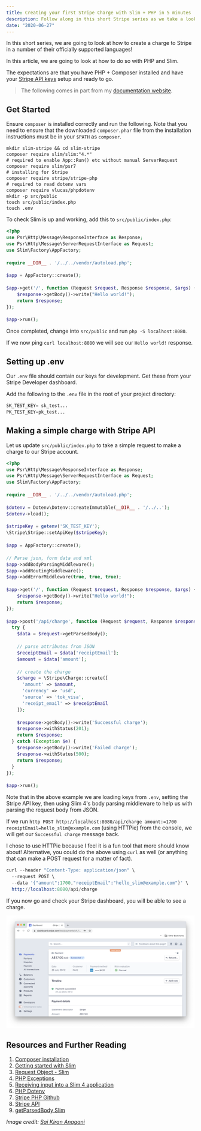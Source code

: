 ```yaml
---
title: Creating your first Stripe Charge with Slim + PHP in 5 minutes
description: Follow along in this short Stripe series as we take a look at making a Stripe charge in a few different languages!
date: "2020-06-27"
---
```


In this short series, we are going to look at how to create a charge to Stripe in a number of their officially supported languages!

In this article, we are going to look at how to do so with PHP and Slim.

The expectations are that you have PHP + Composer installed and have your [Stripe API keys](https://stripe.com/docs/keys) setup and ready to go.

> The following comes in part from my [documentation website](https://docs.dennisokeeffe.com/manual-stripe-slim-stripe-configuration).

<Ad />

## Get Started

Ensure `composer` is installed correctly and run the following. Note that you need to ensure that the downloaded `composer.phar` file from the installation instructions must be in your `$PATH` as `composer`.

```shell
mkdir slim-stripe && cd slim-stripe
composer require slim/slim:"4.*"
# required to enable App::Run() etc without manual ServerRequest
composer require slim/psr7
# installing for Stripe
composer require stripe/stripe-php
# required to read dotenv vars
composer require vlucas/phpdotenv
mkdir -p src/public
touch src/public/index.php
touch .env
```

To check Slim is up and working, add this to `src/public/index.php`:

```php
<?php
use Psr\Http\Message\ResponseInterface as Response;
use Psr\Http\Message\ServerRequestInterface as Request;
use Slim\Factory\AppFactory;

require __DIR__ . '/../../vendor/autoload.php';

$app = AppFactory::create();

$app->get('/', function (Request $request, Response $response, $args) {
    $response->getBody()->write("Hello world!");
    return $response;
});

$app->run();
```

Once completed, change into `src/public` and run `php -S localhost:8080`.

If we now ping `curl localhost:8080` we will see our `Hello world!` response.

<Ad />

## Setting up .env

Our `.env` file should contain our keys for development. Get these from your Stripe Developer dashboard.

Add the following to the `.env` file in the root of your project directory:

```s
SK_TEST_KEY= sk_test...
PK_TEST_KEY=pk_test...
```

<Ad />

## Making a simple charge with Stripe API

Let us update `src/public/index.php` to take a simple request to make a charge to our Stripe account.

```php
<?php
use Psr\Http\Message\ResponseInterface as Response;
use Psr\Http\Message\ServerRequestInterface as Request;
use Slim\Factory\AppFactory;

require __DIR__ . '/../../vendor/autoload.php';

$dotenv = Dotenv\Dotenv::createImmutable(__DIR__ . '/../..');
$dotenv->load();

$stripeKey = getenv('SK_TEST_KEY');
\Stripe\Stripe::setApiKey($stripeKey);

$app = AppFactory::create();

// Parse json, form data and xml
$app->addBodyParsingMiddleware();
$app->addRoutingMiddleware();
$app->addErrorMiddleware(true, true, true);

$app->get('/', function (Request $request, Response $response, $args) {
    $response->getBody()->write("Hello world!");
    return $response;
});

$app->post('/api/charge', function (Request $request, Response $response, $args) {
  try {
    $data = $request->getParsedBody();

    // parse attributes from JSON
    $receiptEmail = $data['receiptEmail'];
    $amount = $data['amount'];

    // create the charge
    $charge = \Stripe\Charge::create([
      'amount' => $amount,
      'currency' => 'usd',
      'source' => 'tok_visa',
      'receipt_email' => $receiptEmail
    ]);

    $response->getBody()->write('Successful charge');
    $response->withStatus(201);
    return $response;
  } catch (Exception $e) {
    $response->getBody()->write('Failed charge');
    $response->withStatus(500);
    return $response;
  }
});

$app->run();
```

Note that in the above example we are loading keys from `.env`, setting the Stripe API key, then using Slim 4's body parsing middleware to help us with parsing the request body from JSON.

If we run `http POST http://localhost:8080/api/charge amount:=1700 receiptEmail=hello_slim@example.com` (using HTTPie) from the console, we will get our `Successful charge` message back.

I chose to use HTTPie because I feel it is a fun tool that more should know about! Alternative, you could do the above using `curl` as well (or anything that can make a POST request for a matter of fact).

```s
curl --header "Content-Type: application/json" \
  --request POST \
  --data '{"amount":1700,"receiptEmail":"hello_slim@example.com"}' \
  http://localhost:8080/api/charge
```

If you now go and check your Stripe dashboard, you will be able to see a charge.

![Stripe Dashboard](../assets/2020-06-26-stripe-dashboard.png)

<Ad />

## Resources and Further Reading

1. [Composer installation](https://getcomposer.org/download/)
2. [Getting started with Slim](http://www.slimframework.com/docs/v4/start/installation.html)
3. [Request Object - Slim](http://www.slimframework.com/docs/v4/objects/request.html)
4. [PHP Exceptions](https://www.php.net/manual/en/language.exceptions.php)
5. [Receiving input into a Slim 4 application](https://akrabat.com/receiving-input-into-a-slim-4-application/)
6. [PHP Dotenv](https://github.com/vlucas/phpdotenv)
7. [Stripe PHP Github](https://github.com/stripe/stripe-php)
8. [Stripe API](https://stripe.com/docs/api)
9. [getParsedBody Slim](https://hotexamples.com/examples/slim.http/Request/getParsedBody/php-request-getparsedbody-method-examples.html)

_Image credit: [Sai Kiran Anagani](https://unsplash.com/@_imkiran)_
